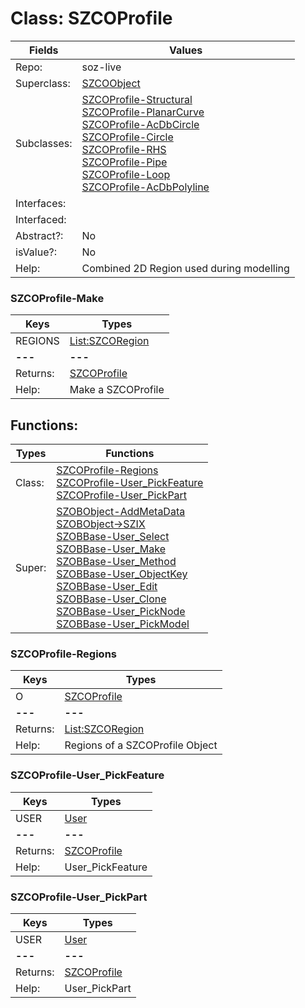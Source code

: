 
# Class:	SZCOProfile

| Fields | Values |
| --------- | --------- |
| Repo: | soz-live |
| Superclass: | [SZCOObject](SZCOObject.html) |
| Subclasses: | [SZCOProfile-Structural](SZCOProfile-Structural.html) <br> [SZCOProfile-PlanarCurve](SZCOProfile-PlanarCurve.html) <br> [SZCOProfile-AcDbCircle](SZCOProfile-AcDbCircle.html) <br> [SZCOProfile-Circle](SZCOProfile-Circle.html) <br> [SZCOProfile-RHS](SZCOProfile-RHS.html) <br> [SZCOProfile-Pipe](SZCOProfile-Pipe.html) <br> [SZCOProfile-Loop](SZCOProfile-Loop.html) <br> [SZCOProfile-AcDbPolyline](SZCOProfile-AcDbPolyline.html) |
| Interfaces: |  |
| Interfaced: |  |
| Abstract?: | No |
| isValue?: | No |
| Help: | Combined 2D Region used during modelling |

### SZCOProfile-Make

| Keys | Types |
| --------- | --------- |
| REGIONS | [List:SZCORegion](SZCORegion.html) |
| **---** | **---** |
| Returns: | [SZCOProfile](SZCOProfile.html) |
| Help: | Make a SZCOProfile |


## Functions:

| Types | Functions |
| --------- | --------- |
| Class: | [SZCOProfile-Regions](#SZCOProfile-Regions) <br> [SZCOProfile-User_PickFeature](#SZCOProfile-User_PickFeature) <br> [SZCOProfile-User_PickPart](#SZCOProfile-User_PickPart) |
| Super: | [SZOBObject-AddMetaData](SZOBObject.html) <br> [SZOBObject->SZIX](SZOBObject.html) <br> [SZOBBase-User_Select](SZOBBase.html) <br> [SZOBBase-User_Make](SZOBBase.html) <br> [SZOBBase-User_Method](SZOBBase.html) <br> [SZOBBase-User_ObjectKey](SZOBBase.html) <br> [SZOBBase-User_Edit](SZOBBase.html) <br> [SZOBBase-User_Clone](SZOBBase.html) <br> [SZOBBase-User_PickNode](SZOBBase.html) <br> [SZOBBase-User_PickModel](SZOBBase.html) |


### SZCOProfile-Regions

| Keys | Types |
| --------- | --------- |
| O | [SZCOProfile](SZCOProfile.html) |
| **---** | **---** |
| Returns: | [List:SZCORegion](SZCORegion.html) |
| Help: | Regions of a SZCOProfile Object |

### SZCOProfile-User_PickFeature

| Keys | Types |
| --------- | --------- |
| USER | [User](User.html) |
| **---** | **---** |
| Returns: | [SZCOProfile](SZCOProfile.html) |
| Help: | User_PickFeature |

### SZCOProfile-User_PickPart

| Keys | Types |
| --------- | --------- |
| USER | [User](User.html) |
| **---** | **---** |
| Returns: | [SZCOProfile](SZCOProfile.html) |
| Help: | User_PickPart |

